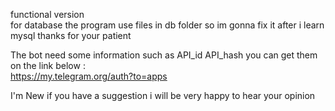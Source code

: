 functional version <br />
for database the program use files in db folder so im gonna fix it after i learn mysql thanks for your patient <br />

The bot need some information such as API_id API_hash you can get them on the link below : <br />
https://my.telegram.org/auth?to=apps

I'm New if you have a suggestion i will be very happy to hear your opinion
